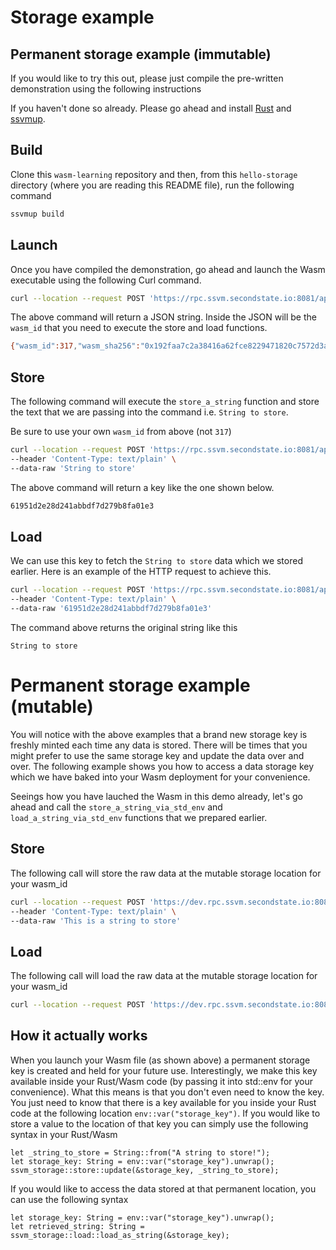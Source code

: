 # Storage example

## Permanent storage example (immutable)

If you would like to try this out, please just compile the pre-written demonstration using the following instructions

If you haven't done so already. Please go ahead and install [Rust](https://www.rust-lang.org/tools/install) and [ssvmup](https://www.secondstate.io/articles/ssvmup/).

## Build
Clone this `wasm-learning` repository and then, from this `hello-storage` directory (where you are reading this README file), run the following command

```bash
ssvmup build
```

## Launch
Once you have compiled the demonstration, go ahead and launch the Wasm executable using the following Curl command.

```bash
curl --location --request POST 'https://rpc.ssvm.secondstate.io:8081/api/executables' --header 'Content-Type: application/octet-stream' --header 'SSVM-Description: storage' --data-binary '@pkg/hello_storage_bg.wasm'
```

The above command will return a JSON string. Inside the JSON will be the `wasm_id` that you need to execute the store and load functions.

```bash
{"wasm_id":317,"wasm_sha256":"0x192faa7c2a38416a62fce8229471820c7572d3af7cc2e4426af288305032c50d","SSVM_Usage_Key":"00000000-0000-0000-0000-000000000000","SSVM_Admin_Key":"8c0b8448-5472-4180-bd0e-6d034eed0b7c"}
```

## Store
The following command will execute the `store_a_string` function and store the text that we are passing into the command i.e. `String to store`.

Be sure to use your own `wasm_id` from above (not `317`)

```bash
curl --location --request POST 'https://rpc.ssvm.secondstate.io:8081/api/run/317/store_a_string' \
--header 'Content-Type: text/plain' \
--data-raw 'String to store'
```

The above command will return a key like the one shown below.
```bash
61951d2e28d241abbdf7d279b8fa01e3
```
## Load
We can use this key to fetch the `String to store` data which we stored earlier. Here is an example of the HTTP request to achieve this.

```bash
curl --location --request POST 'https://rpc.ssvm.secondstate.io:8081/api/run/317/load_a_string' \
--header 'Content-Type: text/plain' \
--data-raw '61951d2e28d241abbdf7d279b8fa01e3'
```

The command above returns the original string like this

```
String to store
```

# Permanent storage example (mutable)

You will notice with the above examples that a brand new storage key is freshly minted each time any data is stored. There will be times that you might prefer to use the same storage key and update the data over and over. The following example shows you how to access a data storage key which we have baked into your Wasm deployment for your convenience.

Seeings how you have lauched the Wasm in this demo already, let's go ahead and call the `store_a_string_via_std_env` and `load_a_string_via_std_env` functions that we prepared earlier.

## Store
The following call will store the raw data at the mutable storage location for your wasm_id
```bash
curl --location --request POST 'https://dev.rpc.ssvm.secondstate.io:8081/api/run/wasm_id/store_a_string_via_std_env' \
--header 'Content-Type: text/plain' \
--data-raw 'This is a string to store'
```

## Load
The following call will load the raw data at the mutable storage location for your wasm_id
```bash
curl --location --request POST 'https://dev.rpc.ssvm.secondstate.io:8081/api/run/wasm_id/load_a_string_via_std_env'
```
## How it actually works

When you launch your Wasm file (as shown above) a permanent storage key is created and held for your future use. Interestingly, we make this key available inside your Rust/Wasm code (by passing it into std::env for your convenience). What this means is that you don't even need to know the key. You just need to know that there is a key available for you inside your Rust code at the following location `env::var("storage_key")`. If you would like to store a value to the location of that key you can simply use the following syntax in your Rust/Wasm
```
let _string_to_store = String::from("A string to store!");
let storage_key: String = env::var("storage_key").unwrap();
ssvm_storage::store::update(&storage_key, _string_to_store);
```
If you would like to access the data stored at that permanent location, you can use the following syntax
```
let storage_key: String = env::var("storage_key").unwrap();
let retrieved_string: String = ssvm_storage::load::load_as_string(&storage_key);
```



